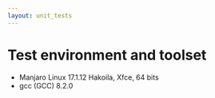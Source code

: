 ```yaml
---
layout: unit_tests
---
```


# Test environment and toolset 

* Manjaro Linux 17.1.12 Hakoila, Xfce, 64 bits
* gcc (GCC) 8.2.0
